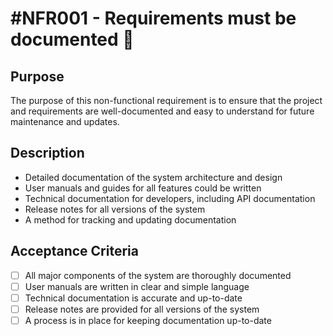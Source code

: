 # #NFR001 - Requirements must be documented 📝

## Purpose

The purpose of this non-functional requirement is to ensure that the project and
requirements are well-documented and easy to understand for future maintenance and
updates.

## Description

- Detailed documentation of the system architecture and design
- User manuals and guides for all features could be written
- Technical documentation for developers, including API documentation
- Release notes for all versions of the system
- A method for tracking and updating documentation

## Acceptance Criteria

- [ ] All major components of the system are thoroughly documented
- [ ] User manuals are written in clear and simple language
- [ ] Technical documentation is accurate and up-to-date
- [ ] Release notes are provided for all versions of the system
- [ ] A process is in place for keeping documentation up-to-date
